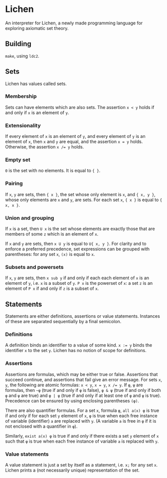 # Lichen

An interpreter for Lichen, a newly made programming language for exploring
axiomatic set theory.

## Building

`make`, using `ldc2`.

## Sets

Lichen has values called sets.

### Membership

Sets can have elements which are also sets. The assertion `x < y` holds if and
only if `x` is an element of `y`.

### Extensionality

If every element of `x` is an element of `y`, and every element of `y` is an
element of `x`, then `x` and `y` are equal, and the assertion `x = y` holds.
Otherwise, the assertion `x /= y` holds.

### Empty set

`0` is the set with no elements. It is equal to `{ }`.

### Pairing

If `x`, `y` are sets, then `{ x }`, the set whose only element is `x`, and
`{ x, y }`, whose only elements are `x` and `y`, are sets. For each set `x`,
`{ x }` is equal to `{ x, x }`.

### Union and grouping

If `x` is a set, then `U x` is the set whose elements are exactly those that are
members of some `z` which is an element of `x`.

If `x` and `y` are sets, then `x U y` is equal to `U{ x, y }`. For clarity and
to enforce a preferred precedence, set expressions can be grouped with
parentheses: for any set `x`, `(x)` is equal to `x`.

### Subsets and powersets

If `x`, `y` are sets, then `x sub y` if and only if each each element of `x` is
an element of `y`, i.e. `x` is a subset of `y`. `P x` is the powerset of `x`:
a set `z` is an element of `P x` if and only if `z` is a subset of `x`.

## Statements

Statements are either definitions, assertions or value statements. Instances of
these are separated sequentially by a final semicolon.

### Definitions

A definition binds an identifier to a value of some kind. `x := y` binds the
identifier `x` to the set `y`. Lichen has no notion of scope for definitions.

### Assertions

Assertions are formulas, which may be either true or false. Assertions that
succeed continue, and assertions that fail give an error message. For sets `x`,
`y`, the following are atomic formulas: `x < y`, `x = y`, `x /= y`. If `φ`, `ψ`
are formulas, then `~φ` (true if and only if `φ` is false), `φ & ψ` (true if and
only if both `φ` and `ψ` are true) and `φ | ψ` (true if and only if at least one
of `φ` and `ψ` is true). Precedence can be ensured by using enclosing
parentheses `(φ)`.

There are also quantifier formulas. For a set `x`, formula `φ`, `all a(x) φ` is
true if and only if for each set `y` element of `x`, `φ` is true when each free
instance of variable (identifier) `a` are replaced with `y`. (A variable `a` is
free in `φ` if it is not enclosed with a quantifier in `φ`).

Similarly, `exist a(x) φ` is true if and only if there exists a set `y` element
of `x` such that `φ` is true when each free instance of variable `a` is replaced
with `y`.

### Value statements

A value statement is just a set by itself as a statement, i.e. `x;` for any set
`x`. Lichen prints a (not necessarily unique) representation of the set.

